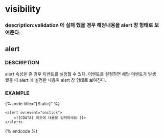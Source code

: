 # visibility

### description:validation 에 실패 했을 경우 해당내용을 alert 창 형태로 보여준다.

## alert

### DESCRIPTION

alert 속성을 줄 경우 이벤트를 설정할 수 있다. 이벤트를 설정하면 해당 이벤트가 발생 했을 때 alert 에 설정한 내용이 alert 창 형태로 보여진다.

### EXAMPLE

{% code title="\[Static\]" %}
```markup
<alert ev:event="onclick">
    <![CDATA[ 이곳에 내용을 입력하세요 ]]>
</alert>
```
{% endcode %}

